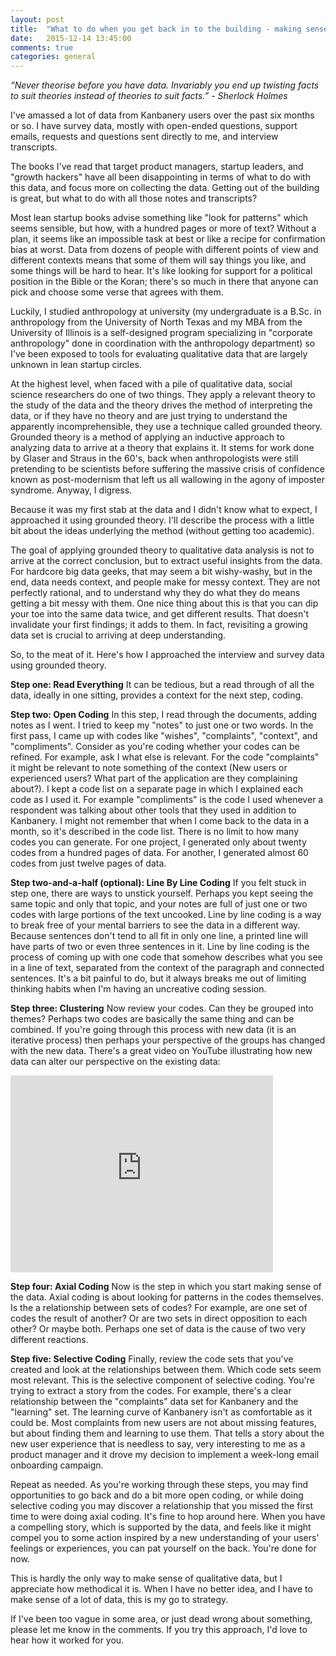 ```yaml
---
layout: post
title:  "What to do when you get back in to the building - making sense of qualitative data"
date:   2015-12-14 13:45:00
comments: true
categories: general
---
```

*“Never theorise before you have data. Invariably you end up twisting facts to suit theories instead of theories to suit facts.” - Sherlock Holmes*

I've amassed a lot of data from Kanbanery users over the past six months or so. I have survey data, mostly with open-ended questions, support emails, requests and questions sent directly to me, and interview transcripts.

The books I've read that target product managers, startup leaders, and "growth hackers" have all been disappointing in terms of what to do with this data, and focus more on collecting the data. Getting out of the building is great, but what to do with all those notes and transcripts?

Most lean startup books advise something like "look for patterns" which seems sensible, but how, with a hundred pages or more of text? Without a plan, it seems like an impossible task at best or like a recipe for confirmation bias at worst. Data from dozens of people with different points of view and different contexts means that some of them will say things you like, and some things will be hard to hear. It's like looking for support for a political position in the Bible or the Koran; there's so much in there that anyone can pick and choose some verse that agrees with them.

Luckily, I studied anthropology at university (my undergraduate is a B.Sc. in anthropology from the University of North Texas and my MBA from the University of Illinois is a self-designed program specializing in "corporate anthropology" done in coordination with the anthropology department) so I've been exposed to tools for evaluating qualitative data that are largely unknown in lean startup circles.

At the highest level, when faced with a pile of qualitative data, social science researchers do one of two things. They apply a relevant theory to the study of the data and the theory drives the method of interpreting the data, or if they have no theory and are just trying to understand the apparently incomprehensible, they use a technique called grounded theory. Grounded theory is a method of applying an inductive approach to analyzing data to arrive at a theory that explains it. It stems for work done by Glaser and Straus in the 60's, back when anthropologists were still pretending to be scientists before suffering the massive crisis of confidence known as post-modernism that left us all wallowing in the agony of imposter syndrome. Anyway, I digress.

Because it was my first stab at the data and I didn't know what to expect, I approached it using grounded theory. I'll describe the process with a little bit about the ideas underlying the method (without getting too academic).

The goal of applying grounded theory to qualitative data analysis is not to arrive at the correct conclusion, but to extract useful insights from the data. For hardcore big data geeks, that may seem a bit wishy-washy, but in the end, data needs context, and people make for messy context. They are not perfectly rational, and to understand why they do what they do means getting a bit messy with them. One nice thing about this is that you can dip your toe into the same data twice, and get different results. That doesn't invalidate your first findings; it adds to them. In fact, revisiting a growing data set is crucial to arriving at deep understanding.

So, to the meat of it. Here's how I approached the interview and survey data using grounded theory.

**Step one: Read Everything**
It can be tedious, but a read through of all the data, ideally in one sitting, provides a context for the next step, coding.

**Step two: Open Coding**
In this step, I read through the documents, adding notes as I went. I tried to keep my "notes" to just one or two words. In the first pass, I came up with codes like "wishes", "complaints", "context", and "compliments". Consider as you're coding whether your codes can be refined. For example, ask I what else is relevant. For the code "complaints" it might be relevant to note something of the context (New users or experienced users? What part of the application are they complaining about?). I kept a code list on a separate page in which I explained each code as I used it. For example "compliments" is the code I used whenever a respondent was talking about other tools that they used in addition to Kanbanery. I might not remember that when I come back to the data in a month, so it's described in the code list. There is no limit to how many codes you can generate. For one project, I generated only about twenty codes from a hundred pages of data. For another, I generated almost 60 codes from just twelve pages of data.

**Step two-and-a-half (optional): Line By Line Coding**
If you felt stuck in step one, there are ways to unstick yourself. Perhaps you kept seeing the same topic and only that topic, and your notes are full of just one or two codes with large portions of the text uncooked. Line by line coding is a way to break free of your mental barriers to see the data in a different way. Because sentences don't tend to all fit in only one line, a printed line will have parts of two or even three sentences in it. Line by line coding is the process of coming up with one code that somehow describes what you see in a line of text, separated from the context of the paragraph and connected sentences. It's a bit painful to do, but it always breaks me out of limiting thinking habits when I'm having an uncreative coding session.

**Step three: Clustering**
Now review your codes. Can they be grouped into themes? Perhaps two codes are basically the same thing and can be combined. If you're going through this process with new data (it is an iterative process) then perhaps your perspective of the groups has changed with the new data. There's a great video on YouTube illustrating how new data can alter our perspective on the existing data:

<iframe width="420" height="315" src="https://www.youtube.com/embed/nxIErzX3aQQ" frameborder="0" allowfullscreen></iframe>

**Step four: Axial Coding**
Now is the step in which you start making sense of the data. Axial coding is about looking for patterns in the codes themselves. Is the a relationship between sets of codes? For example, are one set of codes the result of another? Or are two sets in direct opposition to each other? Or maybe both. Perhaps one set of data is the cause of two very different reactions.

**Step five: Selective Coding**
Finally, review the code sets that you've created and look at the relationships between them. Which code sets seem most relevant. This is the selective component of selective coding. You're trying to extract a story from the codes. For example, there's a clear relationship between the "complaints" data set for Kanbanery and the "learning" set. The learning curve of Kanbanery isn't as comfortable as it could be. Most complaints from new users are not about missing features, but about finding them and learning to use them. That tells a story about the new user experience that is needless to say, very interesting to me as a product manager and it drove my decision to implement a week-long email onboarding campaign.

Repeat as needed. As you're working through these steps, you may find opportunities to go back and do a bit more open coding, or while doing selective coding you may discover a relationship that you missed the first time to were doing axial coding. It's fine to hop around here. When you have a compelling story, which is supported by the data, and feels like it might compel you to some action inspired by a new understanding of your users' feelings or experiences, you can pat yourself on the back. You're done for now.

This is hardly the only way to make sense of qualitative data, but I appreciate how methodical it is. When I have no better idea, and I have to make sense of a lot of data, this is my go to strategy.

If I've been too vague in some area, or just dead wrong about something, please let me know in the comments. If you try this approach, I'd love to hear how it worked for you.
